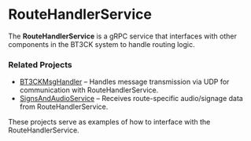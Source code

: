 # RouteHandlerService

The **RouteHandlerService** is a gRPC service that interfaces with other components in the BT3CK system to handle routing logic.

### Related Projects

- [BT3CKMsgHandler](https://github.com/wapa27/BT3CKMsgHandler) – Handles message transmission via UDP for communication with RouteHandlerService.
- [SignsAndAudioService](https://github.com/wapa27/SignsAndAudioService) – Receives route-specific audio/signage data from RouteHandlerService.

These projects serve as examples of how to interface with the RouteHandlerService.
